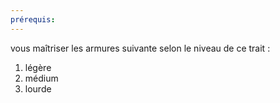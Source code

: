 ```yaml
---
prérequis:
---
```

vous maîtriser les armures suivante selon le niveau de ce trait :
1. légère
2. médium
3. lourde